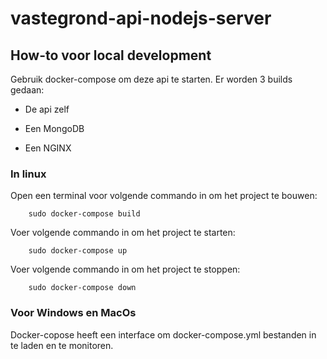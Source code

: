 # vastegrond-api-nodejs-server

## How-to voor local development

Gebruik docker-compose om deze api te starten. Er worden 3 builds gedaan:

- De api zelf

- Een MongoDB

- Een NGINX

### In linux

Open een terminal voor volgende commando in om het project te bouwen:

```
    sudo docker-compose build
```

Voer volgende commando in om het project te starten:

```
    sudo docker-compose up
```

Voer volgende commando in om het project te stoppen:

```
    sudo docker-compose down
```

### Voor Windows en MacOs

Docker-copose heeft een interface om docker-compose.yml bestanden in te laden en te monitoren.